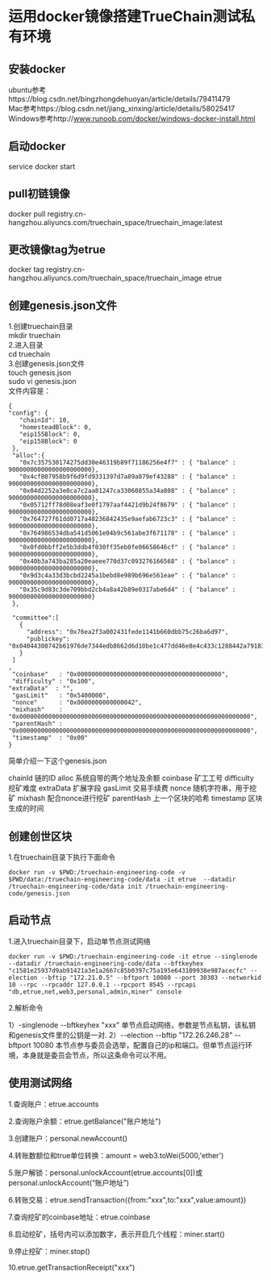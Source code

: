 # 运用docker镜像搭建TrueChain测试私有环境  

## 安装docker  

ubuntu参考https://blog.csdn.net/bingzhongdehuoyan/article/details/79411479  
Mac参考https://blog.csdn.net/jiang_xinxing/article/details/58025417  
Windows参考http://www.runoob.com/docker/windows-docker-install.html  

## 启动docker  
 
service docker start  

## pull初链镜像  

docker pull registry.cn-hangzhou.aliyuncs.com/truechain_space/truechain_image:latest  

## 更改镜像tag为etrue  
docker tag registry.cn-hangzhou.aliyuncs.com/truechain_space/truechain_image etrue  

## 创建genesis.json文件  

1.创建truechain目录  
 mkdir truechain  
2.进入目录  
 cd truechain  
3.创建genesis.json文件  
 touch genesis.json  
 sudo vi genesis.json   
 文件内容是：  
 ```
 {
 "config": {
    "chainId": 10,
    "homesteadBlock": 0,
    "eip155Block": 0,
    "eip158Block": 0
  },
  "alloc":{
    "0x7c357530174275dd30e46319b89f71186256e4f7" : { "balance" : 90000000000000000000000},
    "0x4cf807958b9f6d9fd9331397d7a89a079ef43288" : { "balance" : 90000000000000000000000},
    "0x04d2252a3e0ca7c2aa81247ca33060855a34a808" : { "balance" : 90000000000000000000000},
    "0x05712ff78d08eaf3e0f1797aaf4421d9b24f8679" : { "balance" : 90000000000000000000000},
    "0x764727f61dd0717a48236842435e9aefab6723c3" : { "balance" : 90000000000000000000000},
    "0x764986534dba541d5061e04b9c561abe3f671178" : { "balance" : 90000000000000000000000},
    "0x0fd0bbff2e5b3ddb4f030ff35eb0fe06658646cf" : { "balance" : 90000000000000000000000},
    "0x40b3a743ba285a20eaeee770d37c093276166568" : { "balance" : 90000000000000000000000},
    "0x9d3c4a33d3bcbd2245a1bebd8e989b696e561eae" : { "balance" : 90000000000000000000000},
    "0x35c9d83c3de709bbd2cb4a8a42b89e0317abe6d4" : { "balance" : 90000000000000000000000}
  },

  "committee":[
    {
      "address": "0x76ea2f3a002431fede1141b660dbb75c26ba6d97",
      "publickey": "0x04044308742b61976de7344edb8662d6d10be1c477dd46e8e4c433c1288442a79183480894107299ff7b0706490f1fb9c9b7c9e62ae62d57bd84a1e469460d8ac1"
    }
  ]
,
  "coinbase"   : "0x0000000000000000000000000000000000000000",
  "difficulty" : "0x100",
 "extraData"  : "",
  "gasLimit"   : "0x5400000",
  "nonce"      : "0x0000000000000042",
  "mixhash"    : "0x0000000000000000000000000000000000000000000000000000000000000000",
  "parentHash" : "0x0000000000000000000000000000000000000000000000000000000000000000",
  "timestamp"  : "0x00"
}
```

简单介绍一下这个genesis.json

chainId    链的ID
alloc      系统自带的两个地址及余额
coinbase   矿工工号
difficulty 挖矿难度
extraData  扩展字段
gasLimit   交易手续费
nonce      随机字符串，用于挖矿
mixhash    配合nonce进行挖矿
parentHash 上一个区块的哈希
timestamp  区块生成的时间

## 创建创世区块

1.在truechain目录下执行下面命令
```
docker run -v $PWD:/truechain-engineering-code -v $PWD/data:/truechain-engineering-code/data -it etrue  --datadir /truechain-engineering-code/data init /truechain-engineering-code/genesis.json
```

## 启动节点

1.进入truechain目录下，启动单节点测试网络
```
docker run -v $PWD:/truechain-engineering-code -it etrue --singlenode --datadir /truechain-engineering-code/data --bftkeyhex "c1581e25937d9ab91421a3e1a2667c85b0397c75a195e643109938e987acecfc" --election --bftip "172.21.0.5" --bftport 10080 --port 30303 --networkid 10 --rpc --rpcaddr 127.0.0.1 --rpcport 8545 --rpcapi "db,etrue,net,web3,personal,admin,miner" console
```
2.解析命令

1）-singlenode --bftkeyhex "xxx" 单节点启动网络，参数是节点私钥，该私钥和genesis文件里的公钥是一对.
2）--election --bftip "172.26.246.28" --bftport 10080 本节点参与委员会选举，配置自己的ip和端口。但单节点运行环境，本身就是委员会节点，所以这条命令可以不用。


## 使用测试网络

1.查询账户：etrue.accounts

2.查询账户余额：etrue.getBalance("账户地址")

3.创建账户：personal.newAccount()

4.转账数额位和true单位转换：amount = web3.toWei(5000,'ether')

5.账户解锁：personal.unlockAccount(etrue.accounts[0])或
 personal.unlockAccount(“账户地址”)
          
6.转账交易：etrue.sendTransaction({from:"xxx",to:"xxx",value:amount})

7.查询挖矿的coinbase地址：etrue.coinbase

8.启动挖矿，括号内可以添加数字，表示开启几个线程：miner.start()

9.停止挖矿：miner.stop()

10.etrue.getTransactionReceipt("xxx")








